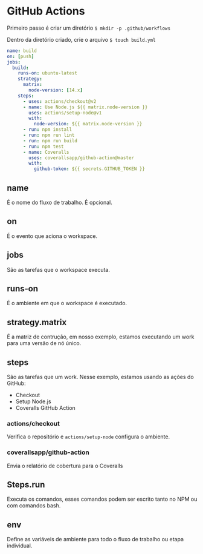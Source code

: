 # GitHub Actions

Primeiro passo é criar um diretório `$ mkdir -p .github/workflows`

Dentro da diretório criado, crie o arquivo `$ touch build.yml`

```yml
name: build
on: [push]
jobs:
  build:
    runs-on: ubuntu-latest
    strategy:
      matrix:
        node-version: [14.x]
    steps:
      - uses: actions/checkout@v2
      - name: Use Node.js ${{ matrix.node-version }}
        uses: actions/setup-node@v1
        with:
          node-version: ${{ matrix.node-version }}
      - run: npm install
      - run: npm run lint
      - run: npm run build
      - run: npm test
      - name: Coveralls
        uses: coverallsapp/github-action@master
        with:
          github-token: ${{ secrets.GITHUB_TOKEN }}
```

## name

É o nome do fluxo de trabalho. É opcional.

## on

É o evento que aciona o workspace.

## jobs

São as tarefas que o workspace executa.

## runs-on

É o ambiente em que o workspace é executado.

## strategy.matrix

É a matriz de contrução, em nosso exemplo, estamos executando um work para uma versão de nó único.

## steps

São as tarefas que um work. Nesse exemplo, estamos usando as ações do GitHub:

- Checkout
- Setup Node.js
- Coveralls GitHub Action

### actions/checkout

Verifica o repositório e `actions/setup-node` configura o ambiente.

### coverallsapp/github-action

Envia o relatório de cobertura para o Coveralls

## Steps.run

Executa os comandos, esses comandos podem ser escrito tanto no NPM ou com comandos bash.

## env

Define as variáveis de ambiente para todo o fluxo de trabalho ou etapa individual.
